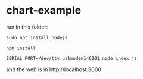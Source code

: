 # chart-example

run in this folder:

```
sudo apt install nodejs

npm install

SERIAL_PORT=/dev/tty.usbmodem146201 node index.js

```

and the web is in http://localhost:3000

